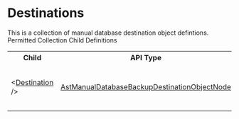 # Destinations

<div class="LanguageSummary"><div class ="SummaryItem">This is a collection of manual database destination object defintions.</div></div><div class="SchemaBindingGroup"><div class="SchemaBindingGroupHeader">Permitted Collection Child Definitions</div><table id="SchemaBindingList" class="SchemaBindingList"><tbody><tr><th class="SchemaBindingNameColumnHeader">Child</th><th class="SchemaBindingTypeColumnHeader">API Type</th><th class="SchemaBindingSummaryColumnHeader">Description</th></tr><tr class="cd0"><td class="SchemaBindingName"><span class="punc">&lt;</span><a href=Varigence.Languages.Biml.Task.AstManualDatabaseBackupDestinationObjectNode.html">Destination</a><span class="punc"> /&gt;</span></td><td class="SchemaBindingType"><a href="../api-reference/Varigence.Languages.Biml.Task.AstManualDatabaseBackupDestinationObjectNode.html">AstManualDatabaseBackupDestinationObjectNode</a></td><td class="SchemaBindingSummary">The AstManualDatabaseBackupDestinationObjectNode type corresponds directly to a database object that will be backed up as part of a manual backup destination in SQL Server Integration Services.</td></tr></tbody></table></div>